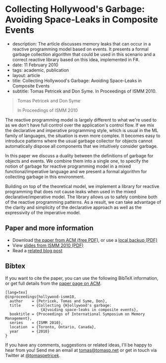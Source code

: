 # Collecting Hollywood's Garbage: Avoiding Space-Leaks in Composite Events


 - description:  The article discusses memory leaks that can occur in a reactive programming model based on events.
    It presents a formal garbage collection algorithm that could be used in this scenario and a
    correct reactive library based on this idea, implemented in F#.
 - date: 11 February 2010
 - tags: academic, publication
 - layout: article
 - title: Collecting Hollywood's Garbage: Avoiding Space-Leaks in Composite Events
 - subtitle: Tomas Petricek and Don Syme. In Proceedings of ISMM 2010.


> Tomas Petricek and Don Syme
>
> In Proceedings of ISMM 2010

The reactive programming model is largely different to what we're used to as we don't
have full control over the application's control flow. If we mix the declarative and
imperative programming style, which is usual in the ML family of languages, the situation
is even more complex. It becomes easy to introduce patterns where the usual garbage collector
for objects cannot automatically dispose all components that we intuitively consider garbage.

In this paper we discuss a duality between the definitions of garbage for objects and events.
We combine them into a single one, to specify the notion of garbage for reactive programming
model in a mixed functional/imperative language and we present a formal algorithm for collecting
garbage in this environment.

Building on top of the theoretical model, we implement a library for reactive programming that
does not cause leaks when used in the mixed declarative/imperative model. The library allows us
to safely combine both of the reactive programming patterns. As a result, we can take advantage
of the clarity and simplicity of the declarative approach as well as the expressivity of the
imperative model.

## Paper and more information

 - Download [the paper from ACM (free PDF)](http://dl.acm.org/authorize?357245), or use a [local backup (PDF)](hollywood.pdf)
 - View [slides from ISMM 2010 (PDF)](ismm-talk.pdf)
 - Read a [related blog post](http://tomasp.net/blog/event-object-duality.aspx)

## <a id="cite">Bibtex</a>
If you want to cite the paper, you can use the following BibTeX information, or
get full details from the [paper page on ACM](http://dl.acm.org/citation.cfm?id=1806651.1806662&coll=DL&dl=GUIDE&CFID=375487526&CFTOKEN=86636259).

    [lang=tex]
    @inproceedings{hollywood-ismm10,
      author    = {Petricek, Tomas and Syme, Don},
      title     = {Collecting {H}ollywood's garbage:
                    {A}voiding space-leaks in composite events},
      booktitle = {Proceedings of International Symposium on Memory Management},
      series    = {ISMM 2010},
      location  = {Toronto, Ontario, Canada},
      year      = {2010}
    }

If you have any comments, suggestions or related ideas, I'll be happy to
hear from you! Send me an email at [tomas@tomasp.net](mailto:tomas@tomasp.net)
or get in touch via Twitter at [@tomaspetricek](http://twitter.com/tomaspetricek).
